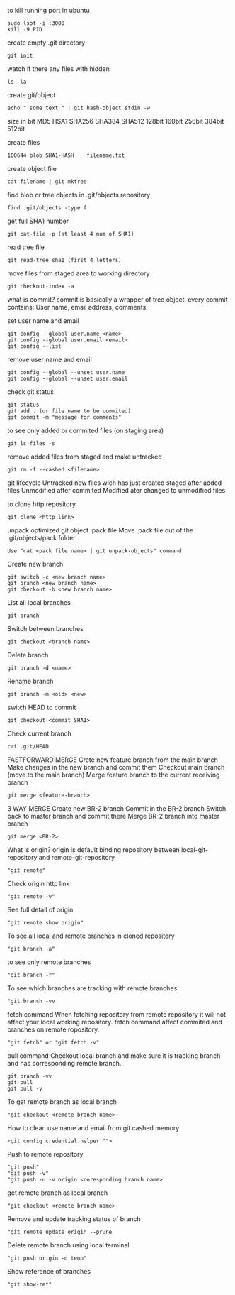 to kill running port in ubuntu

	sudo lsof -i :3000
	kill -9 PID

create empty .git directory

	git init
	
watch if there any files with hidden

	ls -la

create git/object

	echo " some text " | git hash-object stdin -w

size in bit
MD5	HSA1	SHA256	SHA384	SHA512
128bit	160bit	256bit	384bit	512bit

create files
	
	100644 blob SHA1-HASH    filename.txt

create object file

	cat filename | git mktree

find blob or tree objects in .git/objects repository

	find .git/objects -type f

get full SHA1 number
	
	git cat-file -p (at least 4 num of SHA1)

read tree file

	git read-tree sha1 (first 4 letters)

move files from staged area to working directory

	git checkout-index -a

what is commit?
commit is basically a wrapper of tree object. every commit contains: User name, email address, comments.

set user name and email

	git config --global user.name <name>
	git config --global user.email <email>
	git config --list
	
remove user name and email

	git config --global --unset user.name
	git config --global --unset user.email

check git status
	
	git status
	git add . (or file name to be commited)
	git commit -m "message for comments"

to see only added or commited files (on staging area)

	git ls-files -s

remove added files from staged and make untracked
	
	git rm -f --cashed <filename>


git lifecycle
Untracked	new files wich has just created	
staged		after added files
Unmodified	after commited
Modified	ater changed to unmodified files




to clone http repository

	git clone <http link>


unpack optimized git object .pack file
Move .pack file out of the .git/objects/pack folder
	
	Use "cat <pack file name> | git unpack-objects" command


Create new branch

	git switch -c <new branch name>
	git branch <new branch name>
	git checkout -b <new branch name>

List all local branches

	git branch

Switch between branches

	git checkout <branch name>

Delete branch

	git branch -d <name>

Rename branch
	
	git branch -m <old> <new>

switch HEAD to commit

	git checkout <commit SHA1>

Check current branch
	
	cat .git/HEAD


FASTFORWARD MERGE
Crete new feature branch from the main branch
Make changes in the new branch and commit them
Checkout main branch (move to the main branch)
Merge feature branch to the current receiving branch
	
	git merge <feature-branch>
	
3 WAY MERGE
Create new BR-2 branch
Commit in the BR-2 branch
Switch back to master branch and commit there
Merge BR-2 branch into master branch
	
	git merge <BR-2>

What is origin?
	origin is default binding repository between local-git-repository and remote-git-repository
	
	"git remote"
	
Check origin http link
	
	"git remote -v"
	
See full detail of origin
	
	"git remote show origin"
	
To see all local and remote branches in cloned repository
	
	"git branch -a"
	
to see only remote branches
	
	"git branch -r"
	
To see which branches are tracking with remote branches
	
	"git branch -vv
	
fetch command
	When fetching repository from remote repository it will not affect your local working repository.
	fetch command affect commited and branches on remote ropository.
	
	"git fetch" or "git fetch -v"
	
pull command
	Checkout local branch and make sure it is tracking branch and has corresponding remote branch.
	
	git branch -vv
	git pull
	git pull -v
	
To get remote branch as local branch
	
	"git checkout <remote branch name>
	


How to clean use name and email from git cashed memory
	
	<git config credential.helper "">
	

Push to remote repository
	
	"git push"
	"git push -v"
	"git push -u -v origin <coresponding branch name>
	
get remote branch as local branch
	
	"git checkout <remote branch name>
	
Remove and update tracking status of branch
	
	"git remote update origin --prune
	
Delete remote branch using local terminal
	
	"git push origin -d temp"
	
Show reference of branches
	
	"git show-ref"
